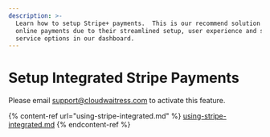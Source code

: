 ```yaml
---
description: >-
  Learn how to setup Stripe+ payments.  This is our recommend solution for
  online payments due to their streamlined setup, user experience and self
  service options in our dashboard.
---
```


# Setup Integrated Stripe Payments

Please email [support@cloudwaitress.com](mailto:support@cloudwaitress.com) to activate this feature.

{% content-ref url="using-stripe-integrated.md" %}
[using-stripe-integrated.md](using-stripe-integrated.md)
{% endcontent-ref %}
